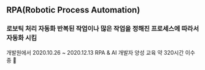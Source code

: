 ## RPA(Robotic Process Automation)
### 로보틱 처리 자동화 반복된 작업이나 많은 작업을 정해진 프로세스에 따라서 자동화 시킴
개발원에서 2020.10.26  ~ 2020.12.13 RPA & AI 개발자 양성 교육 약 320시간 이수중 🔧

